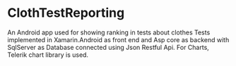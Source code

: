# ClothTestReporting
An Android app used for showing ranking in tests about clothes Tests implemented in Xamarin.Android
as front end and Asp core as backend with SqlServer as Database connected using Json Restful Api.
For Charts, Telerik chart library is used.
